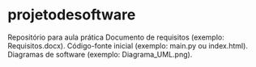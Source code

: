 # projetodesoftware
Repositório para aula prática
Documento de requisitos (exemplo: Requisitos.docx).
Código-fonte inicial (exemplo: main.py ou index.html).
Diagramas de software (exemplo: Diagrama_UML.png).
